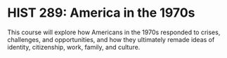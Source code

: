 # HIST 289: America in the 1970s

This course will explore how Americans in the 1970s responded to crises, challenges, and opportunities, and how they ultimately remade ideas of identity, citizenship, work, family, and culture.